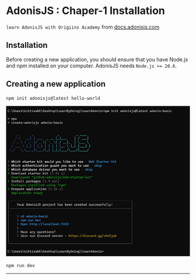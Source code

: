 # AdonisJS : Chaper-1 Installation

`learn AdonisJS with Origiins Academy` from [docs.adonisjs.com](https://docs.adonisjs.com/guides/getting-started/installation)

## Installation
Before creating a new application, you should ensure that you have Node.js and npm installed on your computer. AdonisJS needs `Node.js >= 20.6`.

## Creating a new application
```shell
npm init adonisjs@latest hello-world
```

![01](/01.jpg)

```shell
npm run dev
```

---